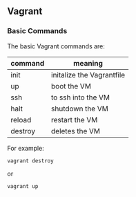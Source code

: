 ## Vagrant

### Basic Commands

The basic Vagrant commands are:

| command | meaning |
| ------- | ------- |
| init | initalize the Vagrantfile |
| up | boot the VM |
| ssh | to ssh into the VM |
| halt | shutdown the VM |
| reload | restart the VM |
| destroy | deletes the VM |

For example:

```
vagrant destroy
```

or

```
vagrant up
```

